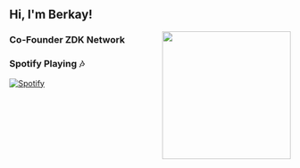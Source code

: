 <h2> Hi, I'm Berkay!</h2>
<img align='right' src="https://i.hizliresim.com/q8VJZx.png" width="230">

### Co-Founder ZDK Network


### Spotify Playing :notes:
[![Spotify](https://novatorem-albatx.vercel.app/api/spotify)](https://open.spotify.com/user/j4ntqa7lm32ugu039446fdr96) 
<br/>
<h2>

